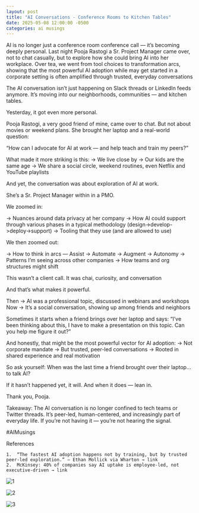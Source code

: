 ```yaml
---
layout: post
title: "AI Conversations - Conference Rooms to Kitchen Tables"
date: 2025-05-08 12:00:00 -0500
categories: ai musings
---
```


AI is no longer just a conference room conference call — it’s becoming deeply personal. Last night Pooja Rastogi a Sr. Project Manager came over, not to chat casually, but to explore how she could bring AI into her workplace. Over tea, we went from tool choices to transformation arcs, showing that the most powerful AI adoption while may get started in a corporate setting is often amplified through trusted, everyday conversations 


The AI conversation isn’t just happening on Slack threads or LinkedIn feeds anymore.
It’s moving into our neighborhoods, communities — and kitchen tables.

Yesterday, it got even more personal.

Pooja Rastogi, a very good friend of mine, came over to chat. But not about movies or weekend plans. She brought her laptop and a real-world question:

“How can I advocate for AI at work — and help teach and train my peers?”

What made it more striking is this:
→ We live close by
→ Our kids are the same age
→ We share a social circle, weekend routines, even Netflix and YouTube playlists

And yet, the conversation was about exploration of AI at work.

She’s a Sr. Project Manager within in a PMO. 

We zoomed in:

→ Nuances around data privacy at her company
→ How AI could support through various phases in a typical methodology (design->develop->deploy->support)
→ Tooling that they use (and are allowed to use)



We then zoomed out:

→ How to think in arcs — Assist → Automate → Augment → Autonomy
→ Patterns I’m seeing across other companies
→ How teams and org structures might shift


This wasn’t a client call. It was chai, curiosity, and conversation

And that’s what makes it powerful.

Then → AI was a professional topic, discussed in webinars and workshops
Now → It’s a social conversation, showing up among friends and neighbors

Sometimes it starts when a friend brings over her laptop and says:
“I’ve been thinking about this, I have to make a presentation on this topic. Can you help me figure it out?”

And honestly, that might be the most powerful vector for AI adoption:
→ Not corporate mandate
→ But trusted, peer-led conversations
→ Rooted in shared experience and real motivation

So ask yourself:
When was the last time a friend brought over their laptop… to talk AI?

If it hasn’t happened yet, it will.
And when it does — lean in.

Thank you, Pooja.

Takeaway:
The AI conversation is no longer confined to tech teams or Twitter threads.
It’s peer-led, human-centered, and increasingly part of everyday life.
If you’re not having it — you’re not hearing the signal.

#AIMusings


References

	1.	“The fastest AI adoption happens not by training, but by trusted peer-led exploration.” — Ethan Mollick via Wharton → link
	2.	McKinsey: 40% of companies say AI uptake is employee-led, not executive-driven → link



 ![1](https://media.licdn.com/dms/image/v2/D4E22AQGchrhG2nPuxQ/feedshare-shrink_800/B4EZaylrseHcAg-/0/1746752945423?e=1749686400&v=beta&t=IlNkOQwC2HlcPgxfeeIJW_tlp1ZO7b1lV0o99C8oJOw)

 ![2](https://media.licdn.com/dms/image/v2/D4E22AQGkwfp4YjYVsg/feedshare-shrink_800/B4EZaylrslHoAo-/0/1746752945689?e=1749686400&v=beta&t=cZQeCXfWpsFeGqy87zDzpXuZIFYKlmdBr4T44stXwKg)

 ![3](https://media.licdn.com/dms/image/v2/D4E22AQGwxD9fldtpVA/feedshare-shrink_800/B4EZaylrsUH4Ag-/0/1746752945815?e=1749686400&v=beta&t=7WGn97XzuXyKzsia9j3jz5l7CbjmsY2I6ml4Wm8kVjc)
